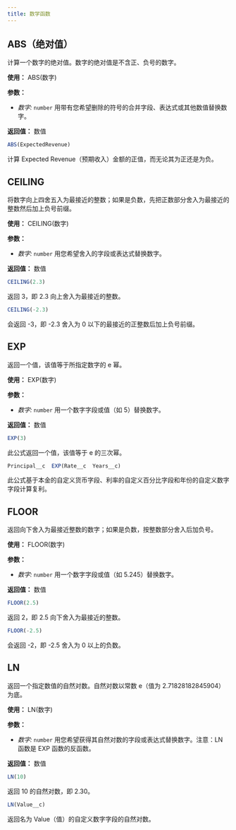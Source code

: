 ```yaml
---
title: 数学函数
---
```


## ABS（绝对值）

计算一个数字的绝对值。数字的绝对值是不含正、负号的数字。

**使用：** ABS(数字)

**参数：**

- *数字:* `number`
用带有您希望删除的符号的合并字段、表达式或其他数值替换数字。

**返回值：** 数值

```js
ABS(ExpectedRevenue)
```

计算 Expected Revenue（预期收入）金额的正值，而无论其为正还是为负。

## CEILING

将数字向上四舍五入为最接近的整数；如果是负数，先把正数部分舍入为最接近的整数然后加上负号前缀。

**使用：** CEILING(数字)

**参数：**

- *数字:* `number`
用您希望舍入的字段或表达式替换数字。

**返回值：** 数值

```js
CEILING(2.3)
```

返回 3，即 2.3 向上舍入为最接近的整数。

```js
CEILING(-2.3)
```

会返回 -3，即 -2.3 舍入为 0 以下的最接近的正整数后加上负号前缀。

## EXP

返回一个值，该值等于所指定数字的 e 幂。

**使用：** EXP(数字)

**参数：**

- *数字:* `number`
用一个数字字段或值（如 5）替换数字。

**返回值：** 数值

```js
EXP(3)
```

此公式返回一个值，该值等于 e 的三次幂。

```js
Principal__c  EXP(Rate__c  Years__c)
```

此公式基于本金的自定义货币字段、利率的自定义百分比字段和年份的自定义数字字段计算复利。

## FLOOR

返回向下舍入为最接近整数的数字；如果是负数，按整数部分舍入后加负号。

**使用：** FLOOR(数字)

**参数：**

- *数字:* `number`
用一个数字字段或值（如 5.245）替换数字。

**返回值：** 数值

```js
FLOOR(2.5)
```

返回 2，即 2.5 向下舍入为最接近的整数。

```js
FLOOR(-2.5)
```

会返回 -2，即 -2.5 舍入为 0 以上的负数。

## LN

返回一个指定数值的自然对数。自然对数以常数 e（值为 2.71828182845904）为底。

**使用：** LN(数字)

**参数：**

- *数字:* `number`
用您希望获得其自然对数的字段或表达式替换数字。注意：LN 函数是 EXP 函数的反函数。

**返回值：** 数值

```js
LN(10)
```

返回 10 的自然对数，即 2.30。

```js
LN(Value__c)
```

返回名为 Value（值）的自定义数字字段的自然对数。
